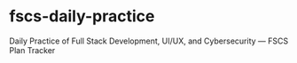 # fscs-daily-practice
Daily Practice of Full Stack Development, UI/UX, and Cybersecurity — FSCS Plan Tracker
